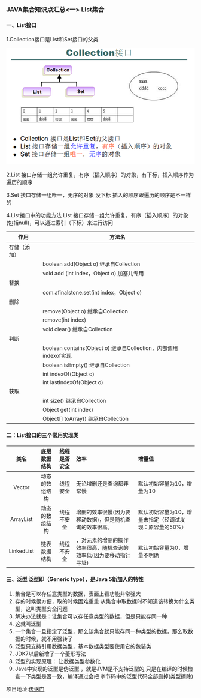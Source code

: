 
### JAVA集合知识点汇总<一> List集合

#### 一、List接口

1.Collection接口是List和Set接口的父类

![Collection接口](picture/collection.png)

2.List 接口存储一组允许重复，有序（插入顺序）的对象，有下标，插入顺序作为遍历的顺序

3.Set 接口存储一组唯一，无序的对象    没下标     插入的顺序跟遍历的顺序是不一样的

4.List接口中的功能方法
List 接口存储一组允许重复，有序（插入顺序）的对象(包括null)，可以通过索引（下标）来进行访问

| 作用  |  方法名 |
| ------------ | ------------ |
|  存储（添加）  |   |
|  | boolean add(Object o)   继承自Collection  |
|   |  void add (int index，Object o)     加塞儿专用 |
|  替换 |  |
|   | com.afinalstone.set(int index，Object o)  |
|  删除 |  |
|   | remove(Object o)  继承自Collection |
|   | remove(int index) |
|   |void clear()  继承自Collection |
| 判断  |   |
|   | boolean contains(Object o) 继承自Collection，内部调用indexof实现 |
|   |  boolean isEmpty()   继承自Collection |
|   |  int indexOf(Object o) |
|   |  int lastIndexOf(Object o) |
| 获取  |   |
|   | int size()   继承自Collection  |
|   | Object get(int index)    |
|   | Object[] toArray()    继承自Collection  |

#### 二：List接口的三个常用实现类

|  类名 |  底层数据结构 |  线程是否安全 | 效率  | 增量值  |
| :------------: | :------------: | :------------: | :------------ | :------------ |
| Vector  |  动态的数组结构 | 线程安全 | 无论增删还是查询都非常慢  | 默认初始容量为10，增量为10  |
| ArrayList  | 动态的数组结构  | 线程不安全  | 增删的效率很慢(因为要移动数据)，但是随机查询的效率很高。 | 默认初始容量为10，增量未指定（经调试发现：原容量的50%）  |
| LinkedList  | 链表数据结构  | 线程不安全  | ，对元素的增删的操作效率很高，随机查询的效率低(因为要移动指针寻址)  |  默认初始容量为0，增量不明确 |

#### 三、泛型   泛型即（Generic type），是Java 5新加入的特性

1. 集合是可以存任意类型的数据，表面上看功能非常强大
2. 存的时候很方便，取的时候困难重重    从集合中取数据时不知道该转换为什么类型，这叫类型安全问题
3. 解决办法就是：让集合可以存任意类型的数据，但是只能存同一种
4. 这就叫泛型
5. 一个集合一旦指定了泛型，那么该集合就只能存同一种类型的数据，那么取数据的时候，就不用强转了
6. 泛型只支持引用数据类型，基本数据类型要使用它的包装类
7. JDK7以后新增了一个菱形写法
8. 泛型的实现原理：	让数据类型参数化
9. Java中实现的泛型是伪泛型 ，就是JVM是不支持泛型的,只是在编译的时候检查一下类型是否一致，编译通过会把
字节码中的泛型代码全部删掉(类型擦除)


项目地址:[传送门](https://github.com/AFinalStone/Java_Collection)


